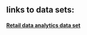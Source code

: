 ## links to data sets:

#### [Retail data analytics data set](https://www.kaggle.com/manjeetsingh/retaildataset)
